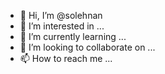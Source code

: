 - 👋 Hi, I’m @solehnan
- 👀 I’m interested in ...
- 🌱 I’m currently learning ...
- 💞️ I’m looking to collaborate on ...
- 📫 How to reach me ...

<!---
solehnan/solehnan is a ✨ special ✨ repository because its `README.md` (this file) appears on your GitHub profile.
You can click the Preview link to take a look at your changes.
--->
